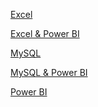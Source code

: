 <a href="https://www.w3schools.com](https://github.com/NisharFathima/Data-Analytics-Projects-Portfolio/tree/Microsoft-Excel
">Excel</a>

<a href="https://github.com/NisharFathima/Data-Analytics-Projects-Portfolio/blob/Power-BI/README.md
">Excel & Power BI</a>

<a href="https://github.com/NisharFathima/Data-Analytics-Projects-Portfolio/blob/MySQL/README.md
">MySQL</a>

<a href="https://github.com/NisharFathima/Data-Analytics-Projects-Portfolio/blob/MySQL/README.md
">MySQL & Power BI</a>

<a href="https://github.com/NisharFathima/Data-Analytics-Projects-Portfolio/blob/MySQL/README.md
">Power BI</a>
